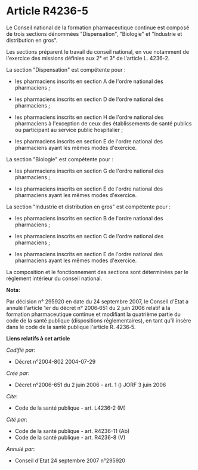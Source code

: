 # Article R4236-5

Le Conseil national de la formation pharmaceutique continue est composé de trois sections dénommées "Dispensation",
"Biologie" et "Industrie et distribution en gros".

Les sections préparent le travail du conseil national, en vue notamment de l'exercice des missions définies aux 2° et 3° de
l'article L. 4236-2.

La section "Dispensation" est compétente pour :

- les pharmaciens inscrits en section A de l'ordre national des pharmaciens ;

- les pharmaciens inscrits en section D de l'ordre national des pharmaciens ;

- les pharmaciens inscrits en section H de l'ordre national des pharmaciens à l'exception de ceux des établissements de santé
publics ou participant au service public hospitalier ;

- les pharmaciens inscrits en section E de l'ordre national des pharmaciens ayant les mêmes modes d'exercice.

La section "Biologie" est compétente pour :

- les pharmaciens inscrits en section G de l'ordre national des pharmaciens ;

- les pharmaciens inscrits en section E de l'ordre national des pharmaciens ayant les mêmes modes d'exercice.

La section "Industrie et distribution en gros" est compétente pour :

- les pharmaciens inscrits en section B de l'ordre national des pharmaciens ;

- les pharmaciens inscrits en section C de l'ordre national des pharmaciens ;

- les pharmaciens inscrits en section E de l'ordre national des pharmaciens ayant les mêmes modes d'exercice.

La composition et le fonctionnement des sections sont déterminées par le règlement intérieur du conseil national.

**Nota:**

Par décision n° 295920 en date du 24 septembre 2007, le Conseil d'Etat a annulé l'article 1er du décret n° 2006‑651 du 2 juin
2006 relatif à la formation pharmaceutique continue et modifiant la quatrième partie du code de la santé publique
(dispositions réglementaires), en tant qu'il insère dans le code de la santé publique l'article R. 4236‑5.

**Liens relatifs à cet article**

_Codifié par_:

  - Décret n°2004-802 2004-07-29

_Créé par_:

  - Décret n°2006-651 du 2 juin 2006 - art. 1 () JORF 3 juin 2006

_Cite_:

  - Code de la santé publique - art. L4236-2 (M)

_Cité par_:

  - Code de la santé publique - art. R4236-11 (Ab)
  - Code de la santé publique - art. R4236-8 (V)

_Annulé par_:

  - Conseil d'Etat 24 septembre 2007 n°295920
